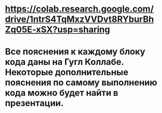 # https://colab.research.google.com/drive/1ntrS4TqMxzVVDvt8RYburBhZq05E-xSX?usp=sharing
# Все пояснения к каждому блоку кода даны на Гугл Коллабе. Некоторые дополнительные пояснения по самому выполнению кода можно будет найти в презентации.
